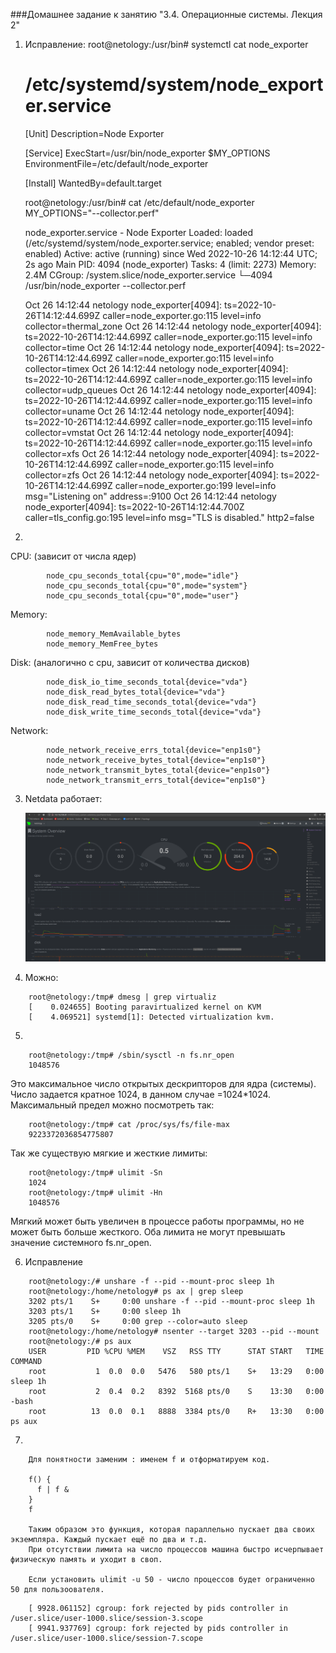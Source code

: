###Домашнее задание к занятию "3.4. Операционные системы. Лекция 2"

1. Исправление:
	root@netology:/usr/bin# systemctl cat node_exporter
	# /etc/systemd/system/node_exporter.service
	[Unit]
	Description=Node Exporter

	[Service]
	ExecStart=/usr/bin/node_exporter $MY_OPTIONS
	EnvironmentFile=/etc/default/node_exporter

	[Install]
	WantedBy=default.target
	
	
	root@netology:/usr/bin# cat /etc/default/node_exporter 
	MY_OPTIONS="--collector.perf"
	
	
	node_exporter.service - Node Exporter
	     Loaded: loaded (/etc/systemd/system/node_exporter.service; enabled; vendor preset: enabled)
	     Active: active (running) since Wed 2022-10-26 14:12:44 UTC; 2s ago
	   Main PID: 4094 (node_exporter)
	      Tasks: 4 (limit: 2273)
	     Memory: 2.4M
	     CGroup: /system.slice/node_exporter.service
		     └─4094 /usr/bin/node_exporter --collector.perf

	Oct 26 14:12:44 netology node_exporter[4094]: ts=2022-10-26T14:12:44.699Z caller=node_exporter.go:115 level=info collector=thermal_zone
	Oct 26 14:12:44 netology node_exporter[4094]: ts=2022-10-26T14:12:44.699Z caller=node_exporter.go:115 level=info collector=time
	Oct 26 14:12:44 netology node_exporter[4094]: ts=2022-10-26T14:12:44.699Z caller=node_exporter.go:115 level=info collector=timex
	Oct 26 14:12:44 netology node_exporter[4094]: ts=2022-10-26T14:12:44.699Z caller=node_exporter.go:115 level=info collector=udp_queues
	Oct 26 14:12:44 netology node_exporter[4094]: ts=2022-10-26T14:12:44.699Z caller=node_exporter.go:115 level=info collector=uname
	Oct 26 14:12:44 netology node_exporter[4094]: ts=2022-10-26T14:12:44.699Z caller=node_exporter.go:115 level=info collector=vmstat
	Oct 26 14:12:44 netology node_exporter[4094]: ts=2022-10-26T14:12:44.699Z caller=node_exporter.go:115 level=info collector=xfs
	Oct 26 14:12:44 netology node_exporter[4094]: ts=2022-10-26T14:12:44.699Z caller=node_exporter.go:115 level=info collector=zfs
	Oct 26 14:12:44 netology node_exporter[4094]: ts=2022-10-26T14:12:44.699Z caller=node_exporter.go:199 level=info msg="Listening on" address=:9100
	Oct 26 14:12:44 netology node_exporter[4094]: ts=2022-10-26T14:12:44.700Z caller=tls_config.go:195 level=info msg="TLS is disabled." http2=false


2. 
	
СPU: (зависит от числа ядер)
```
        node_cpu_seconds_total{cpu="0",mode="idle"}
        node_cpu_seconds_total{cpu="0",mode="system"}
        node_cpu_seconds_total{cpu="0",mode="user"}
```
Memory:
```
        node_memory_MemAvailable_bytes 
        node_memory_MemFree_bytes
```
Disk: (аналогично с cpu, зависит от количества дисков)
```
        node_disk_io_time_seconds_total{device="vda"} 
        node_disk_read_bytes_total{device="vda"} 
        node_disk_read_time_seconds_total{device="vda"} 
        node_disk_write_time_seconds_total{device="vda"}    
```
Network:
```
        node_network_receive_errs_total{device="enp1s0"} 
        node_network_receive_bytes_total{device="enp1s0"} 
        node_network_transmit_bytes_total{device="enp1s0"}
        node_network_transmit_errs_total{device="enp1s0"}
```
3. Netdata работает:
	
	![](https://github.com/gemeral68/devops_netology/blob/main/os_homework/Screenshot%20from%202022-10-24%2012-58-42.png)

4. Можно:
```
	root@netology:/tmp# dmesg | grep virtualiz
	[    0.024655] Booting paravirtualized kernel on KVM
	[    4.069521] systemd[1]: Detected virtualization kvm.
```
5.
```
    root@netology:/tmp# /sbin/sysctl -n fs.nr_open
    1048576
```
Это максимальное число открытых дескрипторов для ядра (системы). 
Число задается кратное 1024, в данном случае =1024*1024. 
Максимальный предел можно посмотреть так:
```
    root@netology:/tmp# cat /proc/sys/fs/file-max 
    9223372036854775807
```
Так же существую мягкие и жесткие лимиты:
```
    root@netology:/tmp# ulimit -Sn
    1024
    root@netology:/tmp# ulimit -Hn
    1048576
```
Мягкий может быть увеличен в процессе работы программы, но не может быть больше жесткого.
Оба лимита не могут превышать значение системного fs.nr_open.
	
6.  Исправление
```
    root@netology:/# unshare -f --pid --mount-proc sleep 1h
    root@netology:/home/netology# ps ax | grep sleep
   	3202 pts/1    S+     0:00 unshare -f --pid --mount-proc sleep 1h
   	3203 pts/1    S+     0:00 sleep 1h
   	3205 pts/0    S+     0:00 grep --color=auto sleep
    root@netology:/home/netology# nsenter --target 3203 --pid --mount
    root@netology:/# ps aux
	USER         PID %CPU %MEM    VSZ   RSS TTY      STAT START   TIME COMMAND
	root           1  0.0  0.0   5476   580 pts/1    S+   13:29   0:00 sleep 1h
	root           2  0.4  0.2   8392  5168 pts/0    S    13:30   0:00 -bash
	root          13  0.0  0.1   8888  3384 pts/0    R+   13:30   0:00 ps aux

```

7.  
```
    Для понятности заменим : именем f и отформатируем код.

    f() {
      f | f &
    }
    f

    Таким образом это функция, которая параллельно пускает два своих экземпляра. Каждый пускает ещё по два и т.д. 
    При отсутствии лимита на число процессов машина быстро исчерпывает физическую память и уходит в своп.

    Если установить ulimit -u 50 - число процессов будет ограниченно 50 для пользоователя.
```

```
    [ 9928.061152] cgroup: fork rejected by pids controller in /user.slice/user-1000.slice/session-3.scope
    [ 9941.937769] cgroup: fork rejected by pids controller in /user.slice/user-1000.slice/session-7.scope
```

